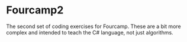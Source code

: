 # Fourcamp2
The second set of coding exercises for Fourcamp. These are a bit more complex and intended to teach the C# language, not just algorithms.
